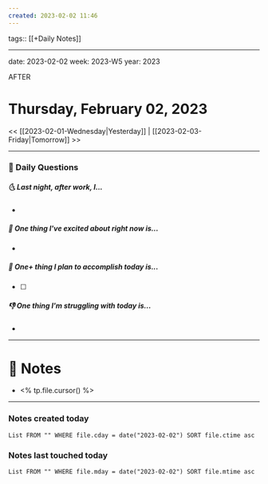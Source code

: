 ```yaml
---
created: 2023-02-02 11:46
---
```

tags:: [[+Daily Notes]]

---
date: 2023-02-02
week: 2023-W5
year: 2023

AFTER


# Thursday, February 02, 2023
	
<< [[2023-02-01-Wednesday|Yesterday]] | [[2023-02-03-Friday|Tomorrow]] >>

---
### 📅 Daily Questions
##### 🌜 Last night, after work, I...
- 

##### 🙌 One thing I've excited about right now is...
- 

##### 🚀 One+ thing I plan to accomplish today is...
- [ ] 

##### 👎 One thing I'm struggling with today is...
- 

---
# 📝 Notes
- <% tp.file.cursor() %>

---
### Notes created today
```dataview
List FROM "" WHERE file.cday = date("2023-02-02") SORT file.ctime asc
```

### Notes last touched today
```dataview
List FROM "" WHERE file.mday = date("2023-02-02") SORT file.mtime asc
```